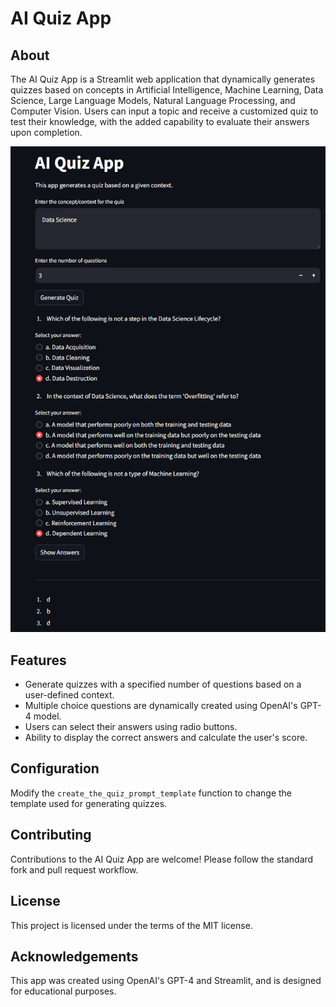 # AI Quiz App

## About
The AI Quiz App is a Streamlit web application that dynamically generates quizzes based on concepts in Artificial Intelligence, Machine Learning, Data Science, Large Language Models, Natural Language Processing, and Computer Vision. Users can input a topic and receive a customized quiz to test their knowledge, with the added capability to evaluate their answers upon completion.

![AI Quiz App Screenshot](ai_quiz_app.png "AI Quiz App")

## Features
- Generate quizzes with a specified number of questions based on a user-defined context.
- Multiple choice questions are dynamically created using OpenAI's GPT-4 model.
- Users can select their answers using radio buttons.
- Ability to display the correct answers and calculate the user's score.

## Configuration
Modify the `create_the_quiz_prompt_template` function to change the template used for generating quizzes.

## Contributing
Contributions to the AI Quiz App are welcome! Please follow the standard fork and pull request workflow.

## License
This project is licensed under the terms of the MIT license.

## Acknowledgements
This app was created using OpenAI's GPT-4 and Streamlit, and is designed for educational purposes.
